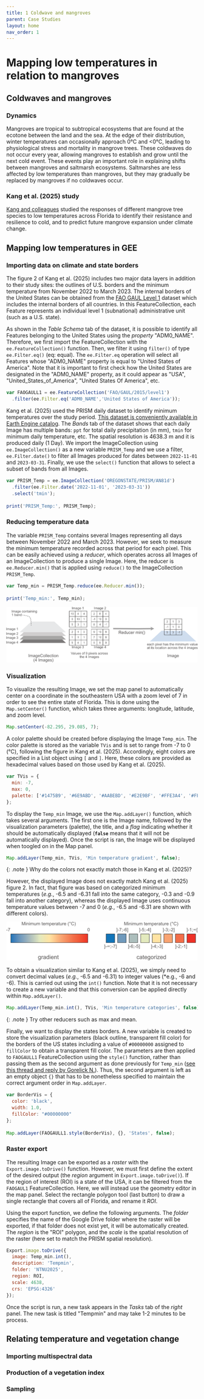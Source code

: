 ```yaml
---
title: 1 Coldwave and mangroves
parent: Case Studies
layout: home
nav_order: 1
---
```


# Mapping low temperatures in relation to mangroves

## Coldwaves and mangroves

### Dynamics

Mangroves are tropical to subtropical ecosystems that are found at the ecotone between the land and the sea. At the edge of their distribution, winter temperatures can occasionally approach 0°C and <0°C, leading to physiological stress and mortality in mangrove trees. These coldwaves do not occur every year, allowing mangroves to establish and grow until the next cold event. These events play an important role in explaining shifts between mangroves and saltmarsh ecosystems. Saltmarshes are less affected by low temperatures than mangroves, but they may gradually be replaced by mangroves if no coldwaves occur.

### Kang et al. (2025) study

[Kang and colleagues](https://doi.org/10.1111/1365-2745.14440) studied the responses of different mangrove tree species to low temperatures across Florida to identify their resistance and resilience to cold, and to predict future mangrove expansion under climate change.

## Mapping low temperatures in GEE

### Importing data on climate and state borders

The figure 2 of Kang et al. (2025) includes two major data layers in addition to their study sites: the outlines of U.S. borders and the minimum temperature from November 2022 to March 2023. The internal borders of the United States can be obtained from the [FAO GAUL Level 1](https://developers.google.com/earth-engine/datasets/catalog/FAO_GAUL_2015_level1) dataset which includes the internal borders of all countries. In this FeatureCollection, each Feature represents an individual level 1 (subnational) administrative unit (such as a U.S. state). 

As shown in the *Table Schema* tab of the dataset, it is possible to identify all Features belonging to the United States using the *property* "ADM0_NAME". Therefore, we first import the FeatureCollection with the ``ee.FeatureCollection()`` function. Then, we filter it using ``filter()`` of type ``ee.Filter.eq()`` (eq: equal). The ``ee.Filter.eq`` operation will select all Features whose "ADM0_NAME" property is equal to "United States of America". Note that it is important to first check how the United States are designated in the "ADM0_NAME" property, as it could appear as "USA", "United_States_of_America", "United States Of America", etc.

```js
var FAOGAULL1 = ee.FeatureCollection('FAO/GAUL/2015/level1')
  .filter(ee.Filter.eq('ADM0_NAME','United States of America'));
```

Kang et al. (2025) used the PRISM daily dataset to identify minimum temperatures over the study period. [This dataset is conveniently available in Earth Engine catalog](https://developers.google.com/earth-engine/datasets/catalog/OREGONSTATE_PRISM_AN81d). The *Bands* tab of the dataset shows that each daily Image has multiple bands: ``ppt`` for total daily precipitation (in mm), ``tmin`` for minimum daily temperature, etc. The spatial resolution is 4638.3 m and it is produced daily (1 Day). We import the ImageCollection using ``ee.ImageCollection()`` as a new variable ``PRISM_Temp`` and we use a filter, ``ee.Filter.date()`` to filter all Images produced for dates between ``2022-11-01`` and ``2023-03-31``. Finally, we use the ``select()`` function that allows to select a subset of bands from all Images.

```js
var PRISM_Temp = ee.ImageCollection('OREGONSTATE/PRISM/AN81d')
  .filter(ee.Filter.date('2022-11-01', '2023-03-31'))
  .select('tmin');

print('PRISM_Temp:', PRISM_Temp);
```

### Reducing temperature data

The variable ``PRISM_Temp`` contains several Images representing all days between November 2022 and March 2023. However, we seek to measure the minimum temperature recorded across that period for each pixel. This can be easily achieved using a *reducer*, which operates across all Images of an ImageCollection to produce a single Image. Here, the reducer is ``ee.Reducer.min()`` that is applied using ``reduce()`` to the ImageCollection ``PRISM_Temp``.

```js
var Temp_min = PRISM_Temp.reduce(ee.Reducer.min());

print('Temp_min:', Temp_min);
```

![](../_NTNU2025/reducer.png)

### Visualization

To visualize the resulting Image, we set the map panel to automatically center on a coordinate in the southeastern USA with a zoom level of 7 in order to see the entire state of Florida. This is done using the ``Map.setCenter()`` function, which takes three arguments: longitude, latitude, and zoom level.

```js
Map.setCenter(-82.295, 29.085, 7);
```

A color palette should be created before displaying the Image ``Temp_min``. The color palette is stored as the variable ``TVis`` and is set to range from -7 to 0 (°C), following the figure in Kang et al. (2025). Accordingly, eight colors are specified in a List object using ``[`` and ``]``. Here, these colors are provided as hexadecimal values based on those used by Kang et al. (2025).

```js
var TVis = {
  min: -7,
  max: 0,
  palette: ['#1475B9', '#6E9ABD', '#AABEBD', '#E2E9BF', '#FFE3A4', '#FFA672', '#FE6F47', '#F72B22'],
};
```

To display the ``Temp_min`` Image, we use the ``Map.addLayer()`` function, which takes several arguments. The first one is the Image name, followed by the visualization parameters (palette), the title, and a *flag* indicating whether it should be automatically displayed (**``false``** means that it will not be automatically displayed). Once the script is ran, the Image will be displayed when toogled on in the Map panel.

```js
Map.addLayer(Temp_min, TVis, 'Min temperature gradient', false);
```

{: .note }
Why do the colors not exactly match those in Kang et al. (2025)?

However, the displayed Image does not exactly match Kang et al. (2025) figure 2. In fact, that figure was based on categorized minimum temperatures (*e.g.*, -6.5 and -6.31 fall into the same category, -0.3 and -0.9 fall into another category), whereas the displayed Image uses continuous temperature values between -7 and 0 (*e.g.*, -6.5 and -6.31 are shown with different colors). 

![](../_NTNU2025/gradient.png)

To obtain a visualization similar to Kang et al. (2025), we simply need to convert decimal values (*e.g.*, -6.5 and -6.31) to integer values (*e.g., -6 and -6). This is carried out using the ``int()`` function. Note that it is not necessary to create a new variable and that this conversion can be applied directly within ``Map.addLayer()``.


```js
Map.addLayer(Temp_min.int(), TVis, 'Min temperature categories', false);
```

{: .note }
Try other reducers such as max and mean.

Finally, we want to display the states borders. A new variable is created to store the visualization parameters (black outline, transparent fill color) for the borders of the US states including a value of ``#00000000`` assigned to ``fillColor`` to obtain a transparent fill color. The parameters are then applied to ``FAOGAULL1`` FeatureCollection using the ``style()`` function, rather than passing them as the second argument as done previously for ``Temp_min`` ([see this thread and reply by Gorelick N.](https://gis.stackexchange.com/questions/470500/set-fill-color-of-vector-polygon-layer-to-transparent-in-google-earth-engine)). Thus, the second argument is left as an empty object ``{}`` that has to be nonetheless specified to maintain the correct argument order in ``Map.addLayer``.

```js
var BorderVis = {
  color: 'black',
  width: 1.0,
  fillColor: "#00000000"
};

Map.addLayer(FAOGAULL1.style(BorderVis), {}, 'States', false);
```

### Raster export
The resulting Image can be exported as a *raster* with the ``Export.image.toDrive()`` function. However, we must first define the extent of the desired output (the *region* argument in ``Export.image.toDrive()``). If the region of interest (ROI) is a state of the USA, it can be filtered from the ``FAOGAUL1`` FeatureCollection. Here, we will instead use the geometry editor in the map panel. Select the rectangle polygon tool (last button) to draw a single rectangle that covers all of Florida, and rename it *ROI*.

Using the export function, we define the following arguments. The *folder* specifies the name of the Google Drive folder where the raster will be exported, if that folder does not exist yet, it will be automatically created. The *region* is the "ROI" polygon, and the *scale* is the spatial resolution of the raster (here set to match the PRISM spatial resolution).

```js
Export.image.toDrive({
  image: Temp_min.int(),
  description: 'Tempmin',
  folder: 'NTNU2025',
  region: ROI,
  scale: 4638,
  crs: 'EPSG:4326'
});
```

Once the script is run, a new task appears in the *Tasks* tab of the *right* panel. The new task is titled "Tempmin" and may take 1-2 minutes to be process.

## Relating temperature and vegetation change

### Importing multispectral data


### Production of a vegetation index


### Sampling
